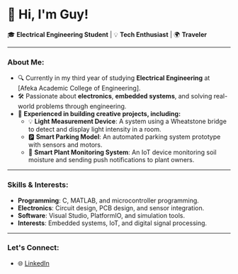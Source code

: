 # 👋 Hi, I'm Guy!

🎓 **Electrical Engineering Student** | 💡 **Tech Enthusiast** | 🌍 **Traveler**

---

### About Me:
- 🔍 Currently in my third year of studying **Electrical Engineering** at [Afeka Academic College of Engineering].
- 🛠️ Passionate about **electronics**, **embedded systems**, and solving real-world problems through engineering.
- 🌟 **Experienced in building creative projects, including:**
  - 💡 **Light Measurement Device**: A system using a Wheatstone bridge to detect and display light intensity in a room.
  - 🅿️ **Smart Parking Model**: An automated parking system prototype with sensors and motors.
  - 🌱 **Smart Plant Monitoring System**: An IoT device monitoring soil moisture and sending push notifications to plant owners.

---

### Skills & Interests:
- **Programming**: C, MATLAB, and microcontroller programming.
- **Electronics**: Circuit design, PCB design, and sensor integration.
- **Software**: Visual Studio, PlatformIO, and simulation tools.
- **Interests**: Embedded systems, IoT, and digital signal processing.

---

### Let's Connect:
- 🌐 [LinkedIn](www.linkedin.com/in/guyshitrit)
